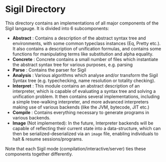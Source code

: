 # Sigil Directory

This directory contains an implementations of all major components of the Sigil
langauge. It is divided into 6 subcomponents:

+ **Abstract** : Contains a description of the abstract syntax tree and
  environments, with some common typeclass instances (Eq, Pretty etc.). It also
  contains a description of unification formulas, and contains some functions
  for manipulating terms like substitution and alpha equality.
+ **Concrete** : Concrete contains a small number of files which instantiate the
  abstract syntax tree for various purposes, e.g. parsing
+ **Parse** : Contains the parser for Sigil
+ **Analysis** : Various algorithms which analyse and/or transform the Sigil
  Syntax tree (e.g. typechecking, name resolution or totality checking).
+ **Interpret** : This module contains an abstract description of an
  interpreter, which is capable of evaluating a syntax tree and solving a
  unification problem. It then contains several implementations, including a
  simple tree-walking interpreter, and more advanced interpreters making use of
  various backends (like the JVM, bytecode, JIT etc.)
+ **Compile** : Contains everything necessary to generate programs in various
  backends. 
+ **Image** (Not implemented): In the future, Interpreter backends will be
  capable of reflecting their current state into a data-structure, which can
  then be serialized-deserialized via an `image` file, enabling individuals to
  halt & resume sessions/programs.

Note that each Sigil mode (compilation/interactive/server) ties these components
together differently.

